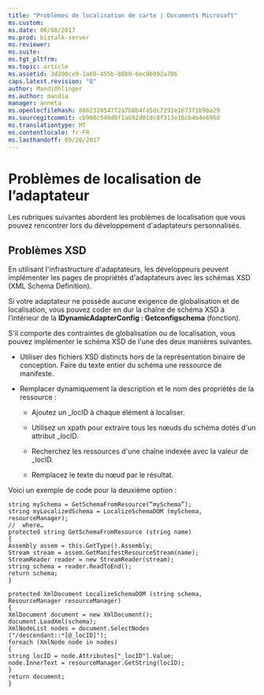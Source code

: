 ```yaml
---
title: "Problèmes de localisation de carte | Documents Microsoft"
ms.custom: 
ms.date: 06/08/2017
ms.prod: biztalk-server
ms.reviewer: 
ms.suite: 
ms.tgt_pltfrm: 
ms.topic: article
ms.assetid: 3d200ce9-1a60-455b-88b0-6ec86092a786
caps.latest.revision: "8"
author: MandiOhlinger
ms.author: mandia
manager: anneta
ms.openlocfilehash: 8862318547f2a7b8b4fa5dc7291e1673f1b9ba29
ms.sourcegitcommit: cb908c540d8f1a692d01dc8f313e16cb4b4e696d
ms.translationtype: MT
ms.contentlocale: fr-FR
ms.lasthandoff: 09/20/2017
---
```

# <a name="adapter-localization-issues"></a>Problèmes de localisation de l’adaptateur
Les rubriques suivantes abordent les problèmes de localisation que vous pouvez rencontrer lors du développement d'adaptateurs personnalisés.  
  
## <a name="xsd-issues"></a>Problèmes XSD  
 En utilisant l'infrastructure d'adaptateurs, les développeurs peuvent implémenter les pages de propriétés d'adaptateurs avec les schémas XSD (XML Schema Definition).  
  
 Si votre adaptateur ne possède aucune exigence de globalisation et de localisation, vous pouvez coder en dur la chaîne de schéma XSD à l’intérieur de la **IDynamicAdapterConfig : Getconfigschema** (fonction).  
  
 S'il comporte des contraintes de globalisation ou de localisation, vous pouvez implémenter le schéma XSD de l'une des deux manières suivantes.  
  
-   Utiliser des fichiers XSD distincts hors de la représentation binaire de conception. Faire du texte entier du schéma une ressource de manifeste.  
  
-   Remplacer dynamiquement la description et le nom des propriétés de la ressource :  
  
    -   Ajoutez un _locID à chaque élément à localiser.  
  
    -   Utilisez un xpath pour extraire tous les nœuds du schéma dotés d'un attribut _locID.  
  
    -   Recherchez les ressources d'une chaîne indexée avec la valeur de _locID.  
  
    -   Remplacez le texte du nœud par le résultat.  
  
 Voici un exemple de code pour la deuxième option :  
  
```  
string mySchema = GetSchemaFromResource(“mySchema”);  
string myLocalizedSchema = LocalizeSchemaDOM (mySchema, resourceManager);  
//  where…  
protected string GetSchemaFromResource (string name)  
{  
Assembly assem = this.GetType().Assembly;  
Stream stream = assem.GetManifestResourceStream(name);  
StreamReader reader = new StreamReader(stream);  
string schema = reader.ReadToEnd();  
return schema;  
}  
  
protected XmlDocument LocalizeSchemaDOM (string schema, ResourceManager resourceManager)  
{  
XmlDocument document = new XmlDocument();  
document.LoadXml(schema);  
XmlNodeList nodes = document.SelectNodes  
("/descendant::*[@_locID]");  
foreach (XmlNode node in nodes)  
{  
string locID = node.Attributes["_locID"].Value;  
node.InnerText = resourceManager.GetString(locID);  
}  
return document;  
}  
```